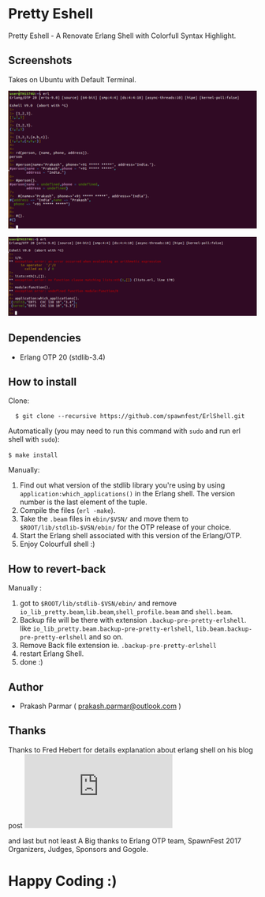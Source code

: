 Pretty Eshell 
===============
Pretty Eshell - A Renovate Erlang Shell with Colorfull Syntax Highlight.

## Screenshots

Takes on Ubuntu with Default Terminal.

![Pretty Eshell](https://github.com/spawnfest/ErlShell/blob/master/docs/rsz_pretty-eshell-1.png)

![Pretty Eshell](https://github.com/spawnfest/ErlShell/blob/master/docs/rsz_1pretty-eshell-02.png)

## Dependencies

* Erlang OTP 20 (stdlib-3.4)

## How to install ##

Clone:
~~~
  $ git clone --recursive https://github.com/spawnfest/ErlShell.git
~~~ 
Automatically (you may need to run this command with `sudo` and run erl shell with `sudo`):

 `$ make install`
 
Manually:

1. Find out what version of the stdlib library you're using by using `application:which_applications()` in the Erlang shell. The version number is the last element of the tuple.
2. Compile the files (`erl -make`).
3. Take the `.beam` files in `ebin/$VSN/` and move them to `$ROOT/lib/stdlib-$VSN/ebin/` for the OTP release of your choice.
4. Start the Erlang shell associated with this version of the Erlang/OTP.
5. Enjoy Colourfull shell :)

## How to revert-back ##

Manually :

1. got to `$ROOT/lib/stdlib-$VSN/ebin/` and remove `io_lib_pretty.beam`,`lib.beam`,`shell_profile.beam` and `shell.beam`.
2. Backup file will be there with extension `.backup-pre-pretty-erlshell`. like `io_lib_pretty.beam.backup-pre-pretty-erlshell`, `lib.beam.backup-pre-pretty-erlshell` and so on.
3. Remove Back file extension ie. `.backup-pre-pretty-erlshell`
4. restart Erlang Shell.
5. done :)

## Author ##

- Prakash Parmar ( prakash.parmar@outlook.com )

## Thanks ##

Thanks to Fred Hebert for details explanation about erlang shell on his blog post ![REPL? A bit more (and less) than that](https://ferd.ca/repl-a-bit-more-and-less-than-that.html)

and last but not least A Big thanks to Erlang OTP team, SpawnFest 2017 Organizers, Judges, Sponsors and Gogole. 


# Happy Coding :)
